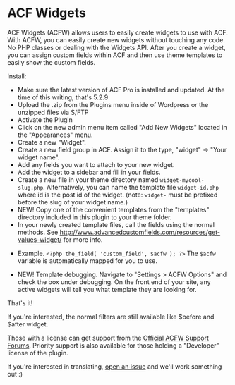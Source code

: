 # ACF Widgets 

ACF Widgets (ACFW) allows users to easily create widgets to use with ACF. With ACFW, you can easily create new widgets without touching any code. No PHP classes or dealing with the Widgets API. After you create a widget, you can assign custom fields within ACF and then use theme templates to easily show the custom fields.

Install:

* Make sure the latest version of ACF Pro is installed and updated. At the time of this writing, that's 5.2.9
* Upload the .zip from the Plugins menu inside of Wordpress or the unzipped files via S/FTP
* Activate the Plugin
* Click on the new admin menu item called "Add New Widgets" located in the "Appearances" menu.
* Create a new "Widget".
* Create a new field group in ACF. Assign it to the type, "widget" -> "Your widget name".
* Add any fields you want to attach to your new widget.
* Add the widget to a sidebar and fill in your fields.
* Create a new file in your theme directory named `widget-mycool-slug.php`. Alternatively, you can name the template file `widget-id.php` where id is the post id of the widget. (note: `widget-` must be prefixed before the slug of your widget name.)
* NEW! Copy one of the convenient templates from the "templates" directory included in this plugin to your theme folder.
* In your newly created template files, call the fields using the normal methods. See http://www.advancedcustomfields.com/resources/get-values-widget/ for more info. 
 - Example. `<?php the_field( 'custom_field', $acfw ); ?>` The `$acfw` variable is automatically mapped for you to use.
* NEW! Template debugging. Navigate to "Settings > ACFW Options" and check the box under debugging. On the front end of your site, any active widgets will tell you what template they are looking for. 

That's it! 

If you're interested, the normal filters are still available like $before and $after widget.

Those with a license can get support from the [Official ACFW Support Forums](http://acfwidgets.com/support/). Priority support is also available for those holding a "Developer" license of the plugin.

If you're interested in translating, [open an issue](https://github.com/Daronspence/acf-widgets/issues) and we'll work something out :)